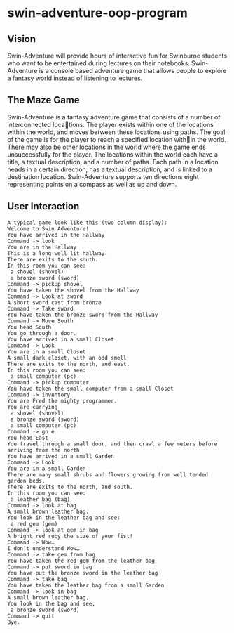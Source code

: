 # swin-adventure-oop-program

## Vision

Swin-Adventure will provide hours of interactive fun for Swinburne students who want to be entertained during lectures on their notebooks. Swin-Adventure is a console based adventure game that allows people to explore a fantasy world instead of listening to lectures.

## The Maze Game

Swin-Adventure is a fantasy adventure game that consists of a number of interconnected locations. The player exists within one of the locations within the world, and moves between these locations using paths. The goal of the game is for the player to reach a specified location within the world. There may also be other locations in the world where the game ends unsuccessfully for the player. The locations within the world each have a title, a textual description, and a number of paths. Each path in a location heads in a certain direction, has a textual description, and is linked to a destination location. Swin-Adventure supports ten directions eight representing points on a compass as well as up and down.

## User Interaction

```
A typical game look like this (two column display):
Welcome to Swin Adventure!
You have arrived in the Hallway
Command -> look
You are in the Hallway
This is a long well lit hallway.
There are exits to the south.
In this room you can see:
 a shovel (shovel)
 a bronze sword (sword)
Command -> pickup shovel
You have taken the shovel from the Hallway
Command -> Look at sword
A short sword cast from bronze
Command -> Take sword
You have taken the bronze sword from the Hallway
Command -> Move South
You head South
You go through a door.
You have arrived in a small Closet
Command -> Look
You are in a small Closet
A small dark closet, with an odd smell
There are exits to the north, and east.
In this room you can see:
 a small computer (pc)
Command -> pickup computer
You have taken the small computer from a small Closet
Command -> inventory
You are Fred the mighty programmer.
You are carrying
 a shovel (shovel)
 a bronze sword (sword)
 a small computer (pc)
Command -> go e
You head East
You travel through a small door, and then crawl a few meters before arriving from the north
You have arrived in a small Garden
Command -> Look
You are in a small Garden
There are many small shrubs and flowers growing from well tended garden beds.
There are exits to the north, and south.
In this room you can see:
 a leather bag (bag)
Command -> look at bag
A small brown leather bag.
You look in the leather bag and see:
 a red gem (gem)
Command -> look at gem in bag
A bright red ruby the size of your fist!
Command -> Wow…
I don’t understand Wow…
Command -> take gem from bag
You have taken the red gem from the leather bag
Command -> put sword in bag
You have put the bronze sword in the leather bag
Command -> take bag
You have taken the leather bag from a small Garden
Command -> look in bag
A small brown leather bag.
You look in the bag and see:
 a bronze sword (sword)
Command -> quit
Bye.
```
